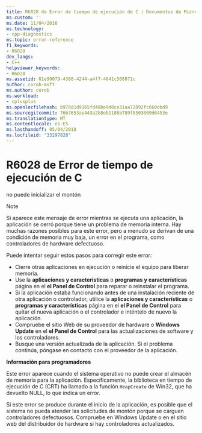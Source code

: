 ```yaml
---
title: R6028 de Error de tiempo de ejecución de C | Documentos de Microsoft
ms.custom: ''
ms.date: 11/04/2016
ms.technology:
- cpp-diagnostics
ms.topic: error-reference
f1_keywords:
- R6028
dev_langs:
- C++
helpviewer_keywords:
- R6028
ms.assetid: 81e99079-4388-4244-a4f7-4641c508871c
author: corob-msft
ms.author: corob
ms.workload:
- cplusplus
ms.openlocfilehash: b978d1d9165fd48be9d0ce31aa72092fc660dbd9
ms.sourcegitcommit: 76b7653ae443a2b8eb1186b789f8503609d6453e
ms.translationtype: MT
ms.contentlocale: es-ES
ms.lasthandoff: 05/04/2018
ms.locfileid: "33297828"
---
```

# <a name="c-runtime-error-r6028"></a>R6028 de Error de tiempo de ejecución de C
no puede inicializar el montón  
  
> [!NOTE]
>  Si aparece este mensaje de error mientras se ejecuta una aplicación, la aplicación se cerró porque tiene un problema de memoria interna. Hay muchas razones posibles para este error, pero a menudo se derivan de una condición de memoria muy baja, un error en el programa, como controladores de hardware defectuoso.  
>   
>  Puede intentar seguir estos pasos para corregir este error:  
>   
>  -   Cierre otras aplicaciones en ejecución o reinicie el equipo para liberar memoria.  
> -   Use la **aplicaciones y características** o **programas y características** página en el **el Panel de Control** para reparar o reinstalar el programa.  
> -   Si la aplicación estaba funcionando antes de una instalación reciente de otra aplicación o controlador, utilice la **aplicaciones y características** o **programas y características** página en el **el Panel de Control** para quitar el nueva aplicación o el controlador e inténtelo de nuevo la aplicación.  
> -   Compruebe el sitio Web de su proveedor de hardware o **Windows Update** en el **el Panel de Control** para las actualizaciones de software y los controladores.  
> -   Busque una versión actualizada de la aplicación. Si el problema continúa, póngase en contacto con el proveedor de la aplicación.  
  
 **Información para programadores**  
  
 Este error aparece cuando el sistema operativo no puede crear el almacén de memoria para la aplicación. Específicamente, la biblioteca en tiempo de ejecución de C (CRT) ha llamado a la función `HeapCreate` de Win32, que ha devuelto NULL, lo que indica un error.  
  
 Si este error se produce durante el inicio de la aplicación, es posible que el sistema no pueda atender las solicitudes de montón porque se carguen controladores defectuosos. Compruebe en Windows Update o en el sitio web del distribuidor de hardware si hay controladores actualizados.